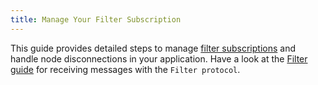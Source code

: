 ```yaml
---
title: Manage Your Filter Subscription
---
```


This guide provides detailed steps to manage [filter subscriptions](/overview/concepts/protocols#filter) and handle node disconnections in your application. Have a look at the [Filter guide](/guides/js-waku/light-send-receive) for receiving messages with the `Filter protocol`.